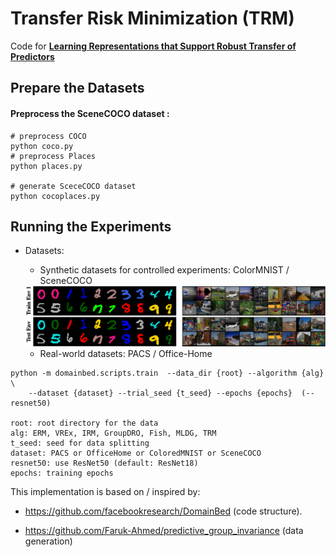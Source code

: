 # Transfer Risk Minimization (TRM)



Code for [**Learning Representations that Support Robust Transfer of Predictors**](https://github.com/Newbeeer/TRM)



## Prepare the Datasets



#### Preprocess the SceneCOCO dataset :

```shell
# preprocess COCO
python coco.py
# preprocess Places
python places.py

# generate SceceCOCO dataset
python cocoplaces.py
```



## Running the Experiments

- Datasets:
  - Synthetic datasets for controlled experiments: ColorMNIST / SceneCOCO

  <img src="https://github.com/Newbeeer/TRM/blob/main/img/correlated_row.png" width="650px" />

  - Real-world datasets: PACS / Office-Home

```shell
python -m domainbed.scripts.train  --data_dir {root} --algorithm {alg} \
	--dataset {dataset} --trial_seed {t_seed} --epochs {epochs}  (--resnet50)

root: root directory for the data
alg: ERM, VREx, IRM, GroupDRO, Fish, MLDG, TRM
t_seed: seed for data splitting
dataset: PACS or OfficeHome or ColoredMNIST or SceneCOCO
resnet50: use ResNet50 (default: ResNet18)
epochs: training epochs
```





This implementation is based on / inspired by:

- https://github.com/facebookresearch/DomainBed (code structure).

- https://github.com/Faruk-Ahmed/predictive_group_invariance (data generation)

